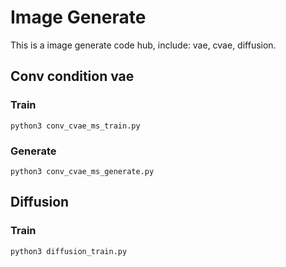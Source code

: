 # Image Generate
This is a image generate code hub, include: vae, cvae, diffusion.

## Conv condition vae
### Train
```
python3 conv_cvae_ms_train.py
```

### Generate
```
python3 conv_cvae_ms_generate.py
```

## Diffusion
### Train
```
python3 diffusion_train.py
```